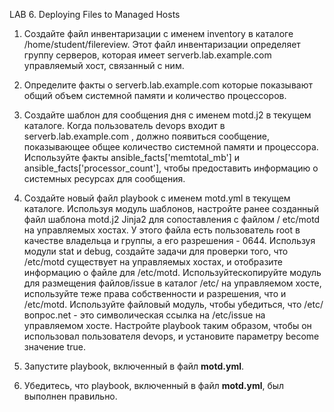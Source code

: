 LAB 6. Deploying Files to Managed Hosts

1. Создайте файл инвентаризации с именем inventory в каталоге /home/student/filereview. Этот файл инвентаризации определяет группу серверов, которая имеет serverb.lab.example.com управляемый хост, связанный с ним. 

2. Определите факты о serverb.lab.example.com которые показывают общий объем системной памяти и количество процессоров. 

3. Создайте шаблон для сообщения дня с именем motd.j2 в текущем каталоге. Когда пользователь devops входит в serverb.lab.example.com , должно появиться сообщение, показывающее общее количество системной памяти и процессора. Используйте факты ansible_facts['memtotal_mb'] и ansible_facts['processor_count'], чтобы предоставить информацию о системных ресурсах для сообщения. 

4. Создайте новый файл playbook с именем motd.yml в текущем каталоге. Используя модуль шаблонов, настройте ранее созданный файл шаблона motd.j2 Jinja2 для сопоставления с файлом / etc/motd на управляемых хостах. У этого файла есть пользователь root в качестве владельца и группы, а его разрешения - 0644. Используя модули stat и debug, создайте задачи для проверки того, что /etc/motd существует на управляемых хостах, и отобразите информацию о файле для /etc/motd. Используйтескопируйте модуль для размещения файлов/issue в каталог /etc/ на управляемом хосте, используйте теже права собственности и разрешения, что и /etc/motd. Используйте файловый модуль, чтобы убедиться, что /etc/ вопрос.net - это символическая ссылка на /etc/issue на управляемом хосте. Настройте playbook таким образом, чтобы он использовал пользователя devops, и установите параметру become значение true.

5. Запустите playbook, включенный в файл **motd.yml**.

6. Убедитесь, что playbook, включенный в файл **motd.yml**, был выполнен правильно.

